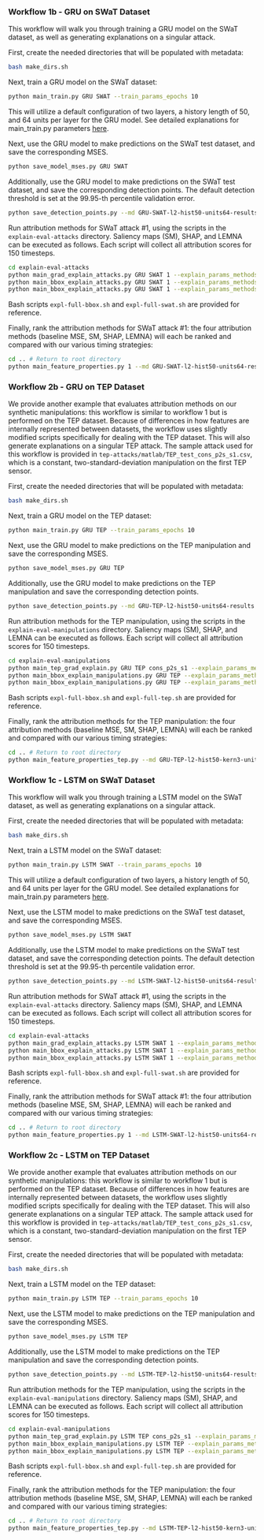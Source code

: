 <!-- 
   Copyright 2023 Lujo Bauer, Clement Fung

   Licensed under the Apache License, Version 2.0 (the "License");
   you may not use this file except in compliance with the License.
   You may obtain a copy of the License at

       http://www.apache.org/licenses/LICENSE-2.0

   Unless required by applicable law or agreed to in writing, software
   distributed under the License is distributed on an "AS IS" BASIS,
   WITHOUT WARRANTIES OR CONDITIONS OF ANY KIND, either express or implied.
   See the License for the specific language governing permissions and
   limitations under the License.
-->

### Workflow 1b - GRU on SWaT Dataset

This workflow will walk you through training a GRU model on the SWaT dataset, as well as generating explanations on a singular attack.

First, create the needed directories that will be populated with metadata:
```sh
bash make_dirs.sh
```

Next, train a GRU model on the SWaT dataset:
```sh
python main_train.py GRU SWAT --train_params_epochs 10
```
This will utilize a default configuration of two layers, a history length of 50, and 64 units per layer for the GRU model. 
See detailed explanations for main_train.py parameters [here](README.md#parameters).

Next, use the GRU model to make predictions on the SWaT test dataset, and save the corresponding MSES.
```sh
python save_model_mses.py GRU SWAT
```

Additionally, use the GRU model to make predictions on the SWaT test dataset, and save the corresponding detection points. 
The default detection threshold is set at the 99.95-th percentile validation error.
```sh
python save_detection_points.py --md GRU-SWAT-l2-hist50-units64-results
```

Run attribution methods for SWaT attack #1, using the scripts in the `explain-eval-attacks` directory. 
Saliency maps (SM), SHAP, and LEMNA can be executed as follows. 
Each script will collect all attribution scores for 150 timesteps.
```sh
cd explain-eval-attacks
python main_grad_explain_attacks.py GRU SWAT 1 --explain_params_methods SM --run_name results --num_samples 150
python main_bbox_explain_attacks.py GRU SWAT 1 --explain_params_methods SHAP --run_name results --num_samples 150
python main_bbox_explain_attacks.py GRU SWAT 1 --explain_params_methods LEMNA --run_name results --num_samples 150
```

Bash scripts `expl-full-bbox.sh` and `expl-full-swat.sh` are provided for reference.

Finally, rank the attribution methods for SWaT attack #1: the four attribution methods (baseline MSE, SM, SHAP, LEMNA) will each be ranked and compared with our various timing strategies:
```sh
cd .. # Return to root directory
python main_feature_properties.py 1 --md GRU-SWAT-l2-hist50-units64-results
```

### Workflow 2b - GRU on TEP Dataset

We provide another example that evaluates attribution methods on our synthetic manipulations: this workflow is similar to workflow 1 but is performed on the TEP dataset. 
Because of differences in how features are internally represented between datasets, the workflow uses slightly modified scripts specifically for dealing with the TEP dataset. 
This will also generate explanations on a singular TEP attack.
The sample attack used for this workflow is provided in `tep-attacks/matlab/TEP_test_cons_p2s_s1.csv`, which is a constant, two-standard-deviation manipulation on the first TEP sensor.

First, create the needed directories that will be populated with metadata:
```sh
bash make_dirs.sh
```

Next, train a GRU model on the TEP dataset:
```sh
python main_train.py GRU TEP --train_params_epochs 10
```

Next, use the GRU model to make predictions on the TEP manipulation and save the corresponding MSES.
```sh
python save_model_mses.py GRU TEP
```

Additionally, use the GRU model to make predictions on the TEP manipulation and save the corresponding detection points. 
```sh
python save_detection_points.py --md GRU-TEP-l2-hist50-units64-results
```

Run attribution methods for the TEP manipulation, using the scripts in the `explain-eval-manipulations` directory. 
Saliency maps (SM), SHAP, and LEMNA can be executed as follows. 
Each script will collect all attribution scores for 150 timesteps.
```sh
cd explain-eval-manipulations
python main_tep_grad_explain.py GRU TEP cons_p2s_s1 --explain_params_methods SM --run_name results --num_samples 150
python main_bbox_explain_manipulations.py GRU TEP --explain_params_methods SHAP --run_name results --num_samples 150
python main_bbox_explain_manipulations.py GRU TEP --explain_params_methods LEMNA --run_name results --num_samples 150
```

Bash scripts `expl-full-bbox.sh` and `expl-full-tep.sh` are provided for reference.

Finally, rank the attribution methods for the TEP manipulation: the four attribution methods (baseline MSE, SM, SHAP, LEMNA) will each be ranked and compared with our various timing strategies:
```sh
cd .. # Return to root directory
python main_feature_properties_tep.py --md GRU-TEP-l2-hist50-kern3-units64-results
```

### Workflow 1c - LSTM on SWaT Dataset

This workflow will walk you through training a LSTM model on the SWaT dataset, as well as generating explanations on a singular attack.

First, create the needed directories that will be populated with metadata:
```sh
bash make_dirs.sh
```

Next, train a LSTM model on the SWaT dataset:
```sh
python main_train.py LSTM SWAT --train_params_epochs 10
```
This will utilize a default configuration of two layers, a history length of 50, and 64 units per layer for the GRU model. 
See detailed explanations for main_train.py parameters [here](README.md#parameters).

Next, use the LSTM model to make predictions on the SWaT test dataset, and save the corresponding MSES.
```sh
python save_model_mses.py LSTM SWAT
```

Additionally, use the LSTM model to make predictions on the SWaT test dataset, and save the corresponding detection points. 
The default detection threshold is set at the 99.95-th percentile validation error.
```sh
python save_detection_points.py --md LSTM-SWAT-l2-hist50-units64-results
```

Run attribution methods for SWaT attack #1, using the scripts in the `explain-eval-attacks` directory. 
Saliency maps (SM), SHAP, and LEMNA can be executed as follows. 
Each script will collect all attribution scores for 150 timesteps.
```sh
cd explain-eval-attacks
python main_grad_explain_attacks.py LSTM SWAT 1 --explain_params_methods SM --run_name results --num_samples 150
python main_bbox_explain_attacks.py LSTM SWAT 1 --explain_params_methods SHAP --run_name results --num_samples 150
python main_bbox_explain_attacks.py LSTM SWAT 1 --explain_params_methods LEMNA --run_name results --num_samples 150
```

Bash scripts `expl-full-bbox.sh` and `expl-full-swat.sh` are provided for reference.

Finally, rank the attribution methods for SWaT attack #1: the four attribution methods (baseline MSE, SM, SHAP, LEMNA) will each be ranked and compared with our various timing strategies:
```sh
cd .. # Return to root directory
python main_feature_properties.py 1 --md LSTM-SWAT-l2-hist50-units64-results
```

### Workflow 2c - LSTM on TEP Dataset

We provide another example that evaluates attribution methods on our synthetic manipulations: this workflow is similar to workflow 1 but is performed on the TEP dataset. 
Because of differences in how features are internally represented between datasets, the workflow uses slightly modified scripts specifically for dealing with the TEP dataset. 
This will also generate explanations on a singular TEP attack.
The sample attack used for this workflow is provided in `tep-attacks/matlab/TEP_test_cons_p2s_s1.csv`, which is a constant, two-standard-deviation manipulation on the first TEP sensor.

First, create the needed directories that will be populated with metadata:
```sh
bash make_dirs.sh
```

Next, train a LSTM model on the TEP dataset:
```sh
python main_train.py LSTM TEP --train_params_epochs 10
```

Next, use the LSTM model to make predictions on the TEP manipulation and save the corresponding MSES.
```sh
python save_model_mses.py LSTM TEP
```

Additionally, use the LSTM model to make predictions on the TEP manipulation and save the corresponding detection points. 
```sh
python save_detection_points.py --md LSTM-TEP-l2-hist50-units64-results
```

Run attribution methods for the TEP manipulation, using the scripts in the `explain-eval-manipulations` directory. 
Saliency maps (SM), SHAP, and LEMNA can be executed as follows. 
Each script will collect all attribution scores for 150 timesteps.
```sh
cd explain-eval-manipulations
python main_tep_grad_explain.py LSTM TEP cons_p2s_s1 --explain_params_methods SM --run_name results --num_samples 150
python main_bbox_explain_manipulations.py LSTM TEP --explain_params_methods SHAP --run_name results --num_samples 150
python main_bbox_explain_manipulations.py LSTM TEP --explain_params_methods LEMNA --run_name results --num_samples 150
```

Bash scripts `expl-full-bbox.sh` and `expl-full-tep.sh` are provided for reference.

Finally, rank the attribution methods for the TEP manipulation: the four attribution methods (baseline MSE, SM, SHAP, LEMNA) will each be ranked and compared with our various timing strategies:
```sh
cd .. # Return to root directory
python main_feature_properties_tep.py --md LSTM-TEP-l2-hist50-kern3-units64-results
```


